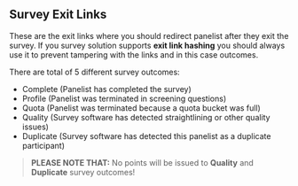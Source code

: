 ## Survey Exit Links
These are the exit links where you should redirect panelist after they exit the survey. If you survey solution supports **exit link hashing** you should always use it to prevent tampering with the links and in this case outcomes.

There are total of 5 different survey outcomes:

- Complete (Panelist has completed the survey)
- Profile (Panelist was terminated in screening questions)
- Quota (Panelist was terminated because a quota bucket was full)
- Quality (Survey software has detected straightlining or other quality issues)
- Duplicate (Survey software has detected this panelist as a duplicate participant)

> **PLEASE NOTE THAT:** No points will be issued to **Quality** and **Duplicate** survey outcomes!
